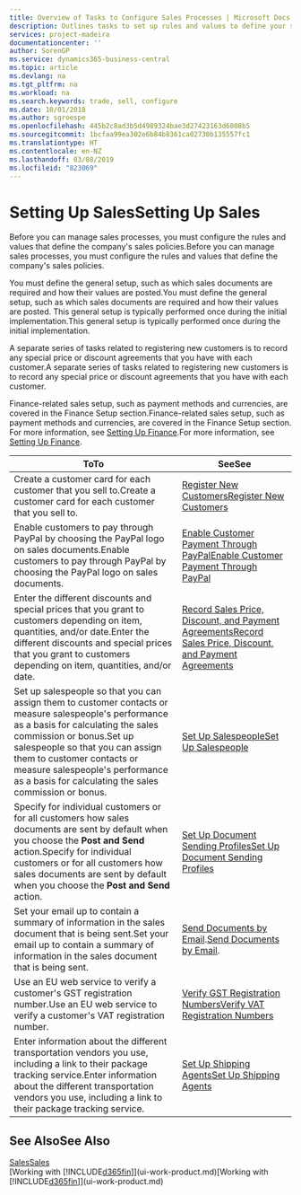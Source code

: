 ```yaml
---
title: Overview of Tasks to Configure Sales Processes | Microsoft Docs
description: Outlines tasks to set up rules and values to define your sales policies and processes.
services: project-madeira
documentationcenter: ''
author: SorenGP
ms.service: dynamics365-business-central
ms.topic: article
ms.devlang: na
ms.tgt_pltfrm: na
ms.workload: na
ms.search.keywords: trade, sell, configure
ms.date: 10/01/2018
ms.author: sgroespe
ms.openlocfilehash: 445b2c8ad3b5d4989324bae3d27423163d6808b5
ms.sourcegitcommit: 1bcfaa99ea302e6b84b8361ca02730b135557fc1
ms.translationtype: HT
ms.contentlocale: en-NZ
ms.lasthandoff: 03/08/2019
ms.locfileid: "823069"
---
```

# <a name="setting-up-sales"></a><span data-ttu-id="194e2-103">Setting Up Sales</span><span class="sxs-lookup"><span data-stu-id="194e2-103">Setting Up Sales</span></span>
<span data-ttu-id="194e2-104">Before you can manage sales processes, you must configure the rules and values that define the company's sales policies.</span><span class="sxs-lookup"><span data-stu-id="194e2-104">Before you can manage sales processes, you must configure the rules and values that define the company's sales policies.</span></span>

<span data-ttu-id="194e2-105">You must define the general setup, such as which sales documents are required and how their values are posted.</span><span class="sxs-lookup"><span data-stu-id="194e2-105">You must define the general setup, such as which sales documents are required and how their values are posted.</span></span> <span data-ttu-id="194e2-106">This general setup is typically performed once during the initial implementation.</span><span class="sxs-lookup"><span data-stu-id="194e2-106">This general setup is typically performed once during the initial implementation.</span></span>

<span data-ttu-id="194e2-107">A separate series of tasks related to registering new customers is to record any special price or discount agreements that you have with each customer.</span><span class="sxs-lookup"><span data-stu-id="194e2-107">A separate series of tasks related to registering new customers is to record any special price or discount agreements that you have with each customer.</span></span>

<span data-ttu-id="194e2-108">Finance-related sales setup, such as payment methods and currencies, are covered in the Finance Setup section.</span><span class="sxs-lookup"><span data-stu-id="194e2-108">Finance-related sales setup, such as payment methods and currencies, are covered in the Finance Setup section.</span></span> <span data-ttu-id="194e2-109">For more information, see [Setting Up Finance](finance-setup-finance.md).</span><span class="sxs-lookup"><span data-stu-id="194e2-109">For more information, see [Setting Up Finance](finance-setup-finance.md).</span></span>

| <span data-ttu-id="194e2-110">To</span><span class="sxs-lookup"><span data-stu-id="194e2-110">To</span></span> | <span data-ttu-id="194e2-111">See</span><span class="sxs-lookup"><span data-stu-id="194e2-111">See</span></span> |
| --- | --- |
| <span data-ttu-id="194e2-112">Create a customer card for each customer that you sell to.</span><span class="sxs-lookup"><span data-stu-id="194e2-112">Create a customer card for each customer that you sell to.</span></span> |[<span data-ttu-id="194e2-113">Register New Customers</span><span class="sxs-lookup"><span data-stu-id="194e2-113">Register New Customers</span></span>](sales-how-register-new-customers.md) |
| <span data-ttu-id="194e2-114">Enable customers to pay through PayPal by choosing the PayPal logo on sales documents.</span><span class="sxs-lookup"><span data-stu-id="194e2-114">Enable customers to pay through PayPal by choosing the PayPal logo on sales documents.</span></span> |[<span data-ttu-id="194e2-115">Enable Customer Payment Through PayPal</span><span class="sxs-lookup"><span data-stu-id="194e2-115">Enable Customer Payment Through PayPal</span></span>](sales-how-enable-payment-service-extensions.md) |
| <span data-ttu-id="194e2-116">Enter the different discounts and special prices that you grant to customers depending on item, quantities, and/or date.</span><span class="sxs-lookup"><span data-stu-id="194e2-116">Enter the different discounts and special prices that you grant to customers depending on item, quantities, and/or date.</span></span> |[<span data-ttu-id="194e2-117">Record Sales Price, Discount, and Payment Agreements</span><span class="sxs-lookup"><span data-stu-id="194e2-117">Record Sales Price, Discount, and Payment Agreements</span></span>](sales-how-record-sales-price-discount-payment-agreements.md) |
| <span data-ttu-id="194e2-118">Set up salespeople so that you can assign them to customer contacts or measure salespeople's performance as a basis for calculating the sales commission or bonus.</span><span class="sxs-lookup"><span data-stu-id="194e2-118">Set up salespeople so that you can assign them to customer contacts or measure salespeople's performance as a basis for calculating the sales commission or bonus.</span></span> |[<span data-ttu-id="194e2-119">Set Up Salespeople</span><span class="sxs-lookup"><span data-stu-id="194e2-119">Set Up Salespeople</span></span>](sales-how-setup-salespeople.md) |
| <span data-ttu-id="194e2-120">Specify for individual customers or for all customers how sales documents are sent by default when you choose the **Post and Send** action.</span><span class="sxs-lookup"><span data-stu-id="194e2-120">Specify for individual customers or for all customers how sales documents are sent by default when you choose the **Post and Send** action.</span></span> |[<span data-ttu-id="194e2-121">Set Up Document Sending Profiles</span><span class="sxs-lookup"><span data-stu-id="194e2-121">Set Up Document Sending Profiles</span></span>](sales-how-setup-document-send-profiles.md) |
| <span data-ttu-id="194e2-122">Set your email up to contain a summary of information in the sales document that is being sent.</span><span class="sxs-lookup"><span data-stu-id="194e2-122">Set your email up to contain a summary of information in the sales document that is being sent.</span></span> |<span data-ttu-id="194e2-123">[Send Documents by Email](ui-how-send-documents-email.md).</span><span class="sxs-lookup"><span data-stu-id="194e2-123">[Send Documents by Email](ui-how-send-documents-email.md).</span></span> |
|<span data-ttu-id="194e2-124">Use an EU web service to verify a customer's GST registration number.</span><span class="sxs-lookup"><span data-stu-id="194e2-124">Use an EU web service to verify a customer's VAT registration number.</span></span>|[<span data-ttu-id="194e2-125">Verify GST Registration Numbers</span><span class="sxs-lookup"><span data-stu-id="194e2-125">Verify VAT Registration Numbers</span></span>](finance-setup-vat.md)|
|<span data-ttu-id="194e2-126">Enter information about the different transportation vendors you use, including a link to their package tracking service.</span><span class="sxs-lookup"><span data-stu-id="194e2-126">Enter information about the different transportation vendors you use, including a link to their package tracking service.</span></span>|[<span data-ttu-id="194e2-127">Set Up Shipping Agents</span><span class="sxs-lookup"><span data-stu-id="194e2-127">Set Up Shipping Agents</span></span>](sales-how-to-set-up-shipping-agents.md)|

## <a name="see-also"></a><span data-ttu-id="194e2-128">See Also</span><span class="sxs-lookup"><span data-stu-id="194e2-128">See Also</span></span>
[<span data-ttu-id="194e2-129">Sales</span><span class="sxs-lookup"><span data-stu-id="194e2-129">Sales</span></span>](sales-manage-sales.md)  
<span data-ttu-id="194e2-130">[Working with [!INCLUDE[d365fin](includes/d365fin_md.md)]](ui-work-product.md)</span><span class="sxs-lookup"><span data-stu-id="194e2-130">[Working with [!INCLUDE[d365fin](includes/d365fin_md.md)]](ui-work-product.md)</span></span>
